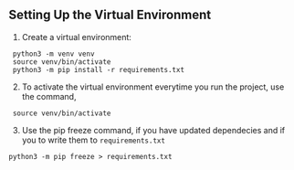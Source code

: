 ## Setting Up the Virtual Environment
1. Create a virtual environment:
```
 python3 -m venv venv
 source venv/bin/activate
 python3 -m pip install -r requirements.txt
```
2. To activate the virtual environment everytime you run the project, use the command,
```
 source venv/bin/activate
 ```
3. Use the pip freeze command, if you have updated dependecies and if you to write them to `requirements.txt`
```
python3 -m pip freeze > requirements.txt
```